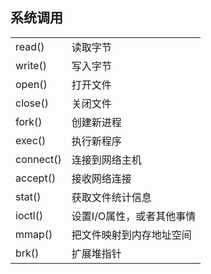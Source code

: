 ## 系统调用

|           |                           |
| --------- | ------------------------- |
| read()    | 读取字节                  |
| write()   | 写入字节                  |
| open()    | 打开文件                  |
| close()   | 关闭文件                  |
| fork()    | 创建新进程                |
| exec()    | 执行新程序                |
| connect() | 连接到网络主机            |
| accept()  | 接收网络连接              |
| stat()    | 获取文件统计信息          |
| ioctl()   | 设置I/O属性，或者其他事情 |
| mmap()    | 把文件映射到内存地址空间  |
| brk()     | 扩展堆指针                |



